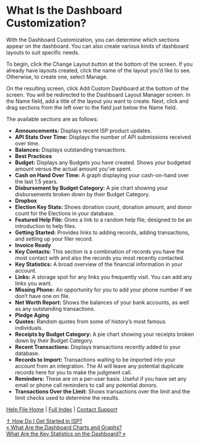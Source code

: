  What Is the Dashboard Customization?
==========

With the Dashboard Customization, you can determine which sections appear on the dashboard. You can also create various kinds of dashboard layouts to suit specific needs.

To begin, click the Change Layout button at the bottom of the screen. If you already have layouts created, click the name of the layout you’d like to see. Otherwise, to create one, select Manage.

On the resulting screen, click Add Custom Dashboard at the bottom of the screen. You will be redirected to the Dashboard Layout Manager screen. In the Name field, add a title of the layout you want to create. Next, click and drag sections from the left over to the field just below the Name field. 

The available sections are as follows:

* **Announcements:** Displays recent ISP product updates.
* **API Stats Over Time:** Displays the number of API submissions received over time.
* **Balances:** Displays outstanding transactions.
* **Best Practices**
* **Budget:** Displays any Budgets you have created. Shows your budgeted amount versus the actual amount you’ve spent.
* **Cash on Hand Over Time:** A graph displaying your cash-on-hand over the last 1.5 years.
* **Disbursement by Budget Category:** A pie chart showing your disbursements broken down by their Budget Category.
* **Dropbox**
* **Election Key Stats:** Shows donation count, donation amount, and donor count for the Elections in your database.
* **Featured Help File:** Gives a link to a random help file; designed to be an introduction to help files.
* **Getting Started:** Provides links to adding records, adding transactions, and setting up your filer record.
* **Invoice Ready**
* **Key Contacts:** This section is a combination of records you have the most contact with and also the records you most recently contacted.
* **Key Statistics:** A broad overview of the financial information in your account.
* **Links:** A storage spot for any links you frequently visit. You can add any links you want.
* **Missing Phone:** An opportunity for you to add your phone number if we don’t have one on file.
* **Net Worth Report:** Shows the balances of your bank accounts, as well as any outstanding transactions.
* **Pledge Aging**
* **Quotes:** Random quotes from some of history’s most famous individuals.
* **Receipts by Budget Category:** A pie chart showing your receipts broken down by their Budget Category.
* **Recent Transactions:** Displays transactions recently added to your database.
* **Records to Import:** Transactions waiting to be imported into your account from an integration. The AI will leave any potential duplicate records here for you to make the judgment call.
* **Reminders:** These are on a per-user basis. Useful if you have set any email or phone call reminders to call any potential donors.
* **Transactions Over the Limit:** Shows transactions over the limit and the limit checks used to determine the results.

[Help File Home](/help/) | [Full Index](/Help-File-Directory/) | [Contact Support](mailto:support@ISPolitical.com)

[⇑ How Do I Get Started in ISP?](/How-Do-I-Get-Started-in-ISP)  
[« What Are the Dashboard Charts and Graphs?](/What-Are-the-Dashboard-Charts-and-Graphs)  
[What Are the Key Statistics on the Dashboard? »](/What-Are-the-Key-Statistics-on-the-Dashboard)